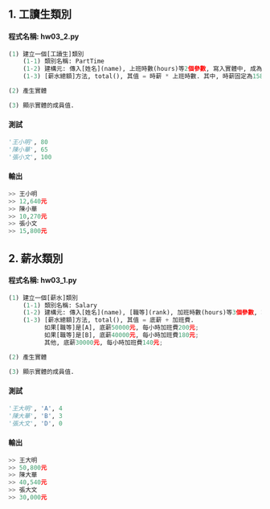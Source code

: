 ## 1. 工讀生類別

#### 程式名稱: hw03_2.py
``` python
(1) 建立一個[工讀生]類別
    (1-1) 類別名稱: PartTime
    (1-2) 建構元: 傳入[姓名](name), 上班時數(hours)等2個參數, 寫入實體中, 成為實體的成員.
    (1-3) [薪水總額]方法, total(), 其值 = 時薪 * 上班時數. 其中, 時薪固定為158元. 

(2) 產生實體

(3) 顯示實體的成員值.
```

#### 測試
``` python
'王小明', 80
'陳小華', 65
'張小文', 100
```

#### 輸出
``` python
>> 王小明
>> 12,640元
>> 陳小華
>> 10,270元
>> 張小文
>> 15,800元
```


## 2. 薪水類別

#### 程式名稱: hw03_1.py
``` python
(1) 建立一個[薪水]類別
    (1-1) 類別名稱: Salary
    (1-2) 建構元: 傳入[姓名](name), [職等](rank), 加班時數(hours)等3個參數, 寫入實體中, 成為實體的成員.
    (1-3) [薪水總額]方法, total(), 其值 = 底薪 + 加班費.
          如果[職等]是[A], 底薪50000元, 每小時加班費200元;
          如果[職等]是[B], 底薪40000元, 每小時加班費180元;
          其他, 底薪30000元, 每小時加班費140元;

(2) 產生實體

(3) 顯示實體的成員值.
```

#### 測試
``` python
'王大明', 'A', 4
'陳大華', 'B', 3
'張大文', 'D', 0
```

#### 輸出
``` python
>> 王大明
>> 50,800元
>> 陳大華
>> 40,540元
>> 張大文
>> 30,000元
```

